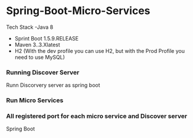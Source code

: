 # Spring-Boot-Micro-Services

Tech Stack
-Java 8
- Sprint Boot 1.5.9.RELEASE
- Maven 3..3.Xlatest
- H2 (With the dev profile you can use H2, but with the Prod Profile you need to use MySQL) 

### Running Discover Server
Runn Discorvery server as spring boot 

### Run Micro Services

### All registered port for each micro service and Discover server

Spring Boot

